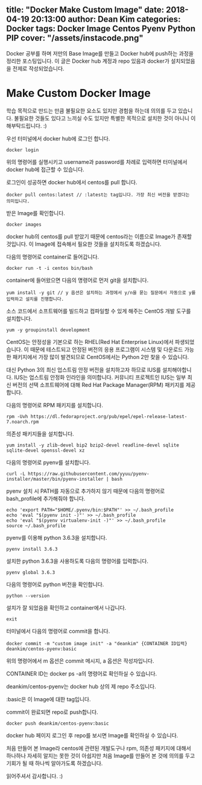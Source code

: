 title:  "Docker Make Custom Image"
date:   2018-04-19 20:13:00
author: Dean Kim
categories: Docker
tags:	Docker Image Centos Pyenv Python PIP
cover:  "/assets/instacode.png"
---

Docker 공부를 하며 저만의 Base Image를 만들고 Docker hub에 push하는 과정을 정리한 포스팅입니다.
이 글은 Docker hub 계정과 repo 있음과 docker가 설치되었음을 전제로 작성되었습니다.

# Make Custom Docker Image

학습 목적으로 만드는 만큼 불필요한 요소도 있지만 경험을 하는데 의의를 두고 있습니다. 불필요한 것들도 있다고 느끼실 수도 있지만 특별한 목적으로 설치한 것이 아니니 이해부탁드립니다. :) 

우선 터미널에서 docker hub에 로그인 합니다.

~~~~
docker login
~~~~

위의 명령어를 실행시키고 username과 password를 차례로 입력하면 터미널에서 docker hub에 접근할 수 있습니다.

로그인이 성공하면 docker hub에서 centos를 pull 합니다.

~~~~
docker pull centos:latest // :latest는 tag입니다. 가장 최신 버전을 받겠다는 의미입니다.
~~~~

받은 Image를 확인합니다.

~~~~
docker images
~~~~

docker hub의 centos를 pull 받았기 때문에 centos라는 이름으로 Image가 존재할 것입니다.
이 Image에 접속해서 필요한 것들을 설치하도록 하겠습니다.

다음의 명령어로 container로 들어갑니다.

~~~~
docker run -t -i centos bin/bash
~~~~

container에 들어왔으면 다음의 명령어로 먼저 git을 설치합니다.

~~~~
yum install -y git // y 옵션은 설치하는 과정에서 y/n을 묻는 질문에서 자동으로 y를 입력하고 설치를 진행합니다.
~~~~

소스 코드에서 소프트웨어를 빌드하고 컴파일할 수 있게 해주는 CentOS 개발 도구를 설치합니다.

~~~~
yum -y groupinstall development
~~~~

CentOS는 안정성을 기본으로 하는 RHEL(Red Hat Enterprise Linux)에서 파생되었습니다. 
이 때문에 테스트되고 안정된 버전의 응용 프로그램이 시스템 및 다운로드 가능한 패키지에서 가장 많이 발견되므로 CentOS에서는 Python 2만 찾을 수 있습니다.

대신 Python 3의 최신 업스트림 안정 버전을 설치하고자 하므로 IUS를 설치해야합니다. IUS는 업스트림 안정화 인라인을 의미합니다. 
커뮤니티 프로젝트인 IUS는 일부 최신 버전의 선택 소프트웨어에 대해 Red Hat Package Manager(RPM) 패키지를 제공합니다.

다음의 명령어로 RPM 패키지를 설치합니다.

~~~~
rpm -Uvh https://dl.fedoraproject.org/pub/epel/epel-release-latest-7.noarch.rpm
~~~~

의존성 패키지들을 설치합니다.

~~~~
yum install -y zlib-devel bip2 bzip2-devel readline-devel sqlite sqlite-devel openssl-devel xz
~~~~

다음의 명령어로 pyenv를 설치합니다.

~~~~
curl -L https://raw.githubusercontent.com/yyuu/pyenv-installer/master/bin/pyenv-installer | bash
~~~~

pyenv 설치 시 PATH를 자동으로 추가하지 않기 때문에 다음의 명령어로 bash_profile에 추가해줘야 합니다.

~~~~
echo 'export PATH="$HOME/.pyenv/bin:$PATH"' >> ~/.bash_profile
echo 'eval "$(pyenv init -)"' >> ~/.bash_profile
echo 'eval "$(pyenv virtualenv-init -)"' >> ~/.bash_profile
source ~/.bash_profile
~~~~

pyenv를 이용해 python 3.6.3을 설치합니다.

~~~~
pyenv install 3.6.3
~~~~

설치한 python 3.6.3을 사용하도록 다음의 명령어를 입력합니다.

~~~~
pyenv global 3.6.3
~~~~

다음의 명령어로 python 버전을 확인합니다.

~~~~
python --version
~~~~

설치가 잘 되었음을 확인하고 container에서 나갑니다.

~~~~
exit
~~~~

터미널에서 다음의 명령어로 commit을 합니다.

~~~~
docker commit -m "custom image init" -a "deankim" {CONTAINER ID입력} deankim/centos-pyenv:basic
~~~~

위의 명령어에서 m 옵션은 commit 메시지, a 옵션은 작성자입니다.

CONTAINER ID는 docker ps -a의 명령어로 확인하실 수 있습니다.

deankim/centos-pyenv는 docker hub 상의 제 repo 주소입니다.

:basic은 이 Image에 대한 tag입니다.

commit이 완료되면 repo로 push합니다.

~~~~
docker push deankim/centos-pyenv:basic
~~~~

docker hub 페이지 로그인 후 repo를 보시면 Image를 확인하실 수 있습니다.

처음 만들어 본 Image라 centos에 관련된 개발도구나 rpm, 의존성 패키지에 대해서 하나하나 자세히 알지는 못한 것이 아쉽지만 처음 Image를 만들어
본 것에 의의를 두고 기회가 될 때 하나씩 알아가도록 하겠습니다.

읽어주셔서 감사합니다. :)